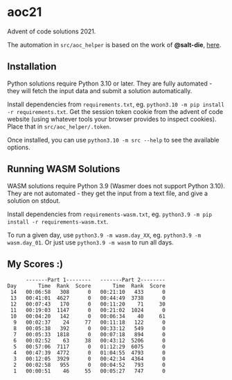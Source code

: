 # aoc21

Advent of code solutions 2021.

The automation in `src/aoc_helper` is based on the work of **@salt-die**,
[here](https://github.com/salt-die/Advent-of-Code).

## Installation

Python solutions require Python 3.10 or later. They are fully automated - they will fetch
the input data and submit a solution automatically.

Install dependencies from `requirements.txt`, eg. `python3.10 -m pip install -r requirements.txt`.
Get the session token cookie from the advent of code website (using whatever tools your browser
provides to inspect cookies). Place that in `src/aoc_helper/.token`.

Once installed, you can use `python3.10 -m src --help` to see the available options.

## Running WASM Solutions

WASM solutions require Python 3.9 (Wasmer does not support Python 3.10). They are not automated -
they get the input from a text file, and give a solution on stdout.

Install dependencies from `requirements-wasm.txt`, eg.
`python3.9 -m pip install -r requirements-wasm.txt`.

To run a given day, use `python3.9 -m wasm.day_XX`, eg. `python3.9 -m wasm.day_01`. Or just use
`python3.9 -m wasm` to run all days.

## My Scores :)

```
      -------Part 1--------   -------Part 2--------
Day       Time  Rank  Score       Time  Rank  Score
 14   00:06:58   308      0   00:21:10   433      0
 13   00:41:01  4627      0   00:44:49  3738      0
 12   00:07:43   170      0   00:11:20    71     30
 11   00:19:03  1147      0   00:21:02  1024      0
 10   00:04:20   142      0   00:06:34    40     61
  9   00:02:37    24     77   00:11:18   122      0
  8   00:05:38   392      0   00:33:12   549      0
  7   00:05:33  1818      0   00:07:18   894      0
  6   00:02:52    63     38   00:43:12  5206      0
  5   00:57:06  7117      0   01:12:29  6075      0
  4   00:47:39  4772      0   01:04:55  4793      0
  3   00:12:05  3929      0   00:42:34  4364      0
  2   00:02:58   955      0   00:04:52   793      0
  1   00:00:51    46     55   00:05:27   747      0
```
